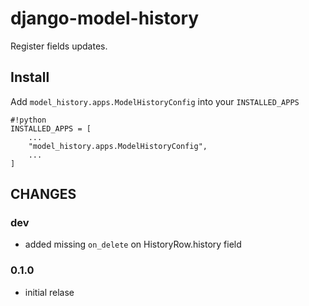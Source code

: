 # django-model-history #

Register fields updates.


## Install ##

Add `model_history.apps.ModelHistoryConfig` into your `INSTALLED_APPS`

```
#!python
INSTALLED_APPS = [
    ...
    "model_history.apps.ModelHistoryConfig",
    ...
]
```

## CHANGES ##

### dev

* added missing `on_delete` on HistoryRow.history field

### 0.1.0

* initial relase
